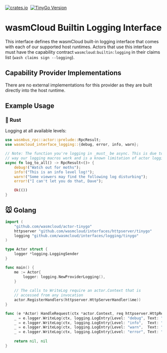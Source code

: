 [![crates.io](https://img.shields.io/crates/v/wasmcloud-interface-logging.svg)](https://crates.io/crates/wasmcloud-interface-logging)&nbsp;
[![TinyGo Version](https://img.shields.io/github/go-mod/go-version/wasmcloud/interfaces?label=TinyGo&filename=logging%2Ftinygo%2Fgo.mod)](https://pkg.go.dev/github.com/wasmcloud/interfaces/logging/tinygo)
# wasmCloud Builtin Logging Interface
This interface defines the wasmCloud built-in logging interface that comes with each of our supported host runtimes. Actors that use this interface must have the capability contract `wasmcloud:builtin:logging` in their claims list (`wash claims sign --logging`).

## Capability Provider Implementations

There are no external implementations for this provider as they are built directly into the host runtime.

## Example Usage 

### 🦀 Rust

Logging at all available levels:
```rust
use wasmbus_rpc::actor::prelude::RpcResult;
use wasmcloud_interface_logging::{debug, error, info, warn};

// Note: The function you're logging in _must_ be async. This is due to the
// way our logging macros work and is a known limitation of actor logging
async fn log_to_all() -> RpcResult<()> {
    debug!("Watch out for moths");
    info!("This is an info level log!");
    warn!("Some viewers may find the following log disturbing");
    error!("I can't let you do that, Dave");

    Ok(())
}
```

## 🐭 Golang

```go
import (
	"github.com/wasmcloud/actor-tinygo"
	httpserver "github.com/wasmcloud/interfaces/httpserver/tinygo"
	logging "github.com/wasmcloud/interfaces/logging/tinygo"
)

type Actor struct {
	logger *logging.LoggingSender
}

func main() {
	me := Actor{
		logger: logging.NewProviderLogging(),
	}
 
    // The calls to WriteLog require an actor.Context that is
    // accessed from any invocation 
    actor.RegisterHandlers(httpserver.HttpServerHandler(&me))
}

func (e *Actor) HandleRequest(ctx *actor.Context, req httpserver.HttpRequest) (*httpserver.HttpResponse, error) {    
    _ = e.logger.WriteLog(ctx, logging.LogEntry{Level: "debug", Text: "This is a debug log"})
    _ = e.logger.WriteLog(ctx, logging.LogEntry{Level: "info",  Text: "This is an info log"})
    _ = e.logger.WriteLog(ctx, logging.LogEntry{Level: "warn",  Text: "This is a warn log"})
    _ = e.logger.WriteLog(ctx, logging.LogEntry{Level: "error", Text: "This is an error log"})
 
    return nil, nil
}
```
